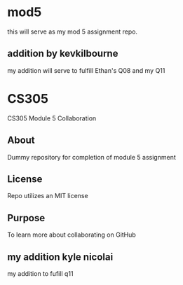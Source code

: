 
# mod5
this will serve as my mod 5 assignment repo.

## addition by kevkilbourne
my addition will serve to fulfill Ethan's Q08 and my Q11

# CS305
CS305 Module 5 Collaboration
## About
Dummy repository for completion of module 5 assignment
## License
Repo utilizes an MIT license
## Purpose
To learn more about collaborating on GitHub

## my addition kyle nicolai
my addition to fufill q11
